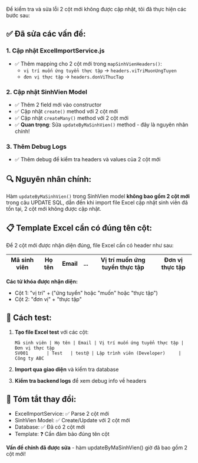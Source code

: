 Để kiểm tra và sửa lỗi 2 cột mới không được cập nhật, tôi đã thực hiện các bước sau:

## ✅ Đã sửa các vấn đề:

### 1. **Cập nhật ExcelImportService.js**
- ✅ Thêm mapping cho 2 cột mới trong `mapSinhVienHeaders()`:
  - `vị trí muốn ứng tuyển thực tập` → `headers.viTriMuonUngTuyen`
  - `đơn vị thực tập` → `headers.donViThucTap`

### 2. **Cập nhật SinhVien Model**
- ✅ Thêm 2 field mới vào constructor
- ✅ Cập nhật `create()` method với 2 cột mới
- ✅ Cập nhật `createMany()` method với 2 cột mới  
- ✅ **Quan trọng**: Sửa `updateByMaSinhVien()` method - đây là nguyên nhân chính!

### 3. **Thêm Debug Logs**
- ✅ Thêm debug để kiểm tra headers và values của 2 cột mới

## 🔍 **Nguyên nhân chính:**
Hàm `updateByMaSinhVien()` trong SinhVien model **không bao gồm 2 cột mới** trong câu UPDATE SQL, dẫn đến khi import file Excel cập nhật sinh viên đã tồn tại, 2 cột mới không được cập nhật.

## 📋 **Template Excel cần có đúng tên cột:**

Để 2 cột mới được nhận diện đúng, file Excel cần có header như sau:

| Mã sinh viên | Họ tên | Email | ... | **Vị trí muốn ứng tuyển thực tập** | **Đơn vị thực tập** |
|--------------|---------|-------|-----|-----------------------------------|-------------------|

**Các từ khóa được nhận diện:**
- Cột 1: "vị trí" + ("ứng tuyển" hoặc "muốn" hoặc "thực tập")  
- Cột 2: "đơn vị" + "thực tập"

## 🚀 **Cách test:**

1. **Tạo file Excel test** với các cột:
   ```
   Mã sinh viên | Họ tên | Email | Vị trí muốn ứng tuyển thực tập | Đơn vị thực tập
   SV001       | Test   | test@ | Lập trình viên (Developer)     | Công ty ABC
   ```

2. **Import qua giao diện** và kiểm tra database

3. **Kiểm tra backend logs** để xem debug info về headers

## 📝 **Tóm tắt thay đổi:**
- ExcelImportService: ✅ Parse 2 cột mới  
- SinhVien Model: ✅ Create/Update với 2 cột mới
- Database: ✅ Đã có 2 cột mới  
- Template: ❓ Cần đảm bảo đúng tên cột

**Vấn đề chính đã được sửa** - hàm updateByMaSinhVien() giờ đã bao gồm 2 cột mới!
